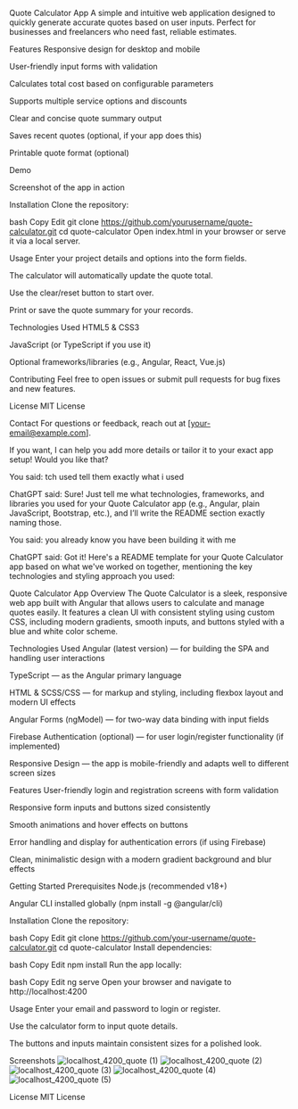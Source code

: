 Quote Calculator App
A simple and intuitive web application designed to quickly generate accurate quotes based on user inputs. Perfect for businesses and freelancers who need fast, reliable estimates.

Features
Responsive design for desktop and mobile

User-friendly input forms with validation

Calculates total cost based on configurable parameters

Supports multiple service options and discounts

Clear and concise quote summary output

Saves recent quotes (optional, if your app does this)

Printable quote format (optional)

Demo

Screenshot of the app in action

Installation
Clone the repository:

bash
Copy
Edit
git clone https://github.com/yourusername/quote-calculator.git
cd quote-calculator
Open index.html in your browser or serve it via a local server.

Usage
Enter your project details and options into the form fields.

The calculator will automatically update the quote total.

Use the clear/reset button to start over.

Print or save the quote summary for your records.

Technologies Used
HTML5 & CSS3

JavaScript (or TypeScript if you use it)

Optional frameworks/libraries (e.g., Angular, React, Vue.js)

Contributing
Feel free to open issues or submit pull requests for bug fixes and new features.

License
MIT License

Contact
For questions or feedback, reach out at [your-email@example.com].

If you want, I can help you add more details or tailor it to your exact app setup! Would you like that?







You said:
tch used tell them exactly what i used


ChatGPT said:
Sure! Just tell me what technologies, frameworks, and libraries you used for your Quote Calculator app (e.g., Angular, plain JavaScript, Bootstrap, etc.), and I’ll write the README section exactly naming those.







You said:
you already know you have been building it with me


ChatGPT said:
Got it! Here's a README template for your Quote Calculator app based on what we've worked on together, mentioning the key technologies and styling approach you used:

Quote Calculator App
Overview
The Quote Calculator is a sleek, responsive web app built with Angular that allows users to calculate and manage quotes easily. It features a clean UI with consistent styling using custom CSS, including modern gradients, smooth inputs, and buttons styled with a blue and white color scheme.

Technologies Used
Angular (latest version) — for building the SPA and handling user interactions

TypeScript — as the Angular primary language

HTML & SCSS/CSS — for markup and styling, including flexbox layout and modern UI effects

Angular Forms (ngModel) — for two-way data binding with input fields

Firebase Authentication (optional) — for user login/register functionality (if implemented)

Responsive Design — the app is mobile-friendly and adapts well to different screen sizes

Features
User-friendly login and registration screens with form validation

Responsive form inputs and buttons sized consistently

Smooth animations and hover effects on buttons

Error handling and display for authentication errors (if using Firebase)

Clean, minimalistic design with a modern gradient background and blur effects

Getting Started
Prerequisites
Node.js (recommended v18+)

Angular CLI installed globally (npm install -g @angular/cli)

Installation
Clone the repository:

bash
Copy
Edit
git clone https://github.com/your-username/quote-calculator.git
cd quote-calculator
Install dependencies:

bash
Copy
Edit
npm install
Run the app locally:

bash
Copy
Edit
ng serve
Open your browser and navigate to http://localhost:4200

Usage
Enter your email and password to login or register.

Use the calculator form to input quote details.

The buttons and inputs maintain consistent sizes for a polished look.

Screenshots
![localhost_4200_quote (1)](https://github.com/user-attachments/assets/7a1b5f79-84e8-4273-8672-36ce65e5e092)
![localhost_4200_quote (2)](https://github.com/user-attachments/assets/2f375abd-891b-4bfe-a4a2-50c5d81a2cfa)
![localhost_4200_quote (3)](https://github.com/user-attachments/assets/0b64e65a-8248-458b-85c8-4e765dccd528)
![localhost_4200_quote (4)](https://github.com/user-attachments/assets/8a005ec9-a5bf-4c4c-8326-04a5572ca994)
![localhost_4200_quote (5)](https://github.com/user-attachments/assets/23fcab3e-00e4-419c-9393-f942b6c3984d)


License
MIT License
